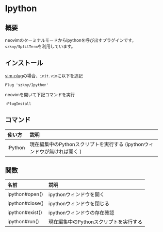 # Ipython

## 概要

neovimのターミナルモードからipythonを呼び出すプラグインです。  
`szkny/SplitTerm`を利用しています。

## インストール

[vim-plug](https://github.com/junegunn/vim-plug)の場合、`init.vim`に以下を追記  

```vim
Plug 'szkny/Ipython'
```

neovimを開いて下記コマンドを実行  
```vim
:PlugInstall
```

## コマンド

| 使い方  | 説明                                                                       |
|:--------|:---------------------------------------------------------------------------|
| :Python | 現在編集中のPythonスクリプトを実行する  (ipythonウィンドウが無ければ開く ) |

## 関数

| 名前            | 説明                                   |
|:----------------|:---------------------------------------|
| ipython#open()  | ipythonウィンドウを開く                |
| ipython#close() | ipythonウィンドウを閉じる              |
| ipython#exist() | ipythonウィンドウの存在確認            |
| ipython#run()   | 現在編集中のPythonスクリプトを実行する |
